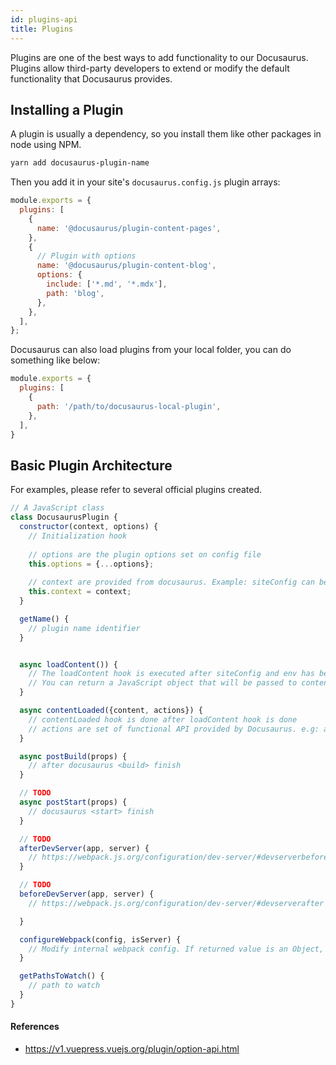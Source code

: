 ```yaml
---
id: plugins-api
title: Plugins
---
```


Plugins are one of the best ways to add functionality to our Docusaurus. Plugins allow third-party developers to extend or modify the default functionality that Docusaurus provides. 

## Installing a Plugin

A plugin is usually a dependency, so you install them like other packages in node using NPM.

```bash
yarn add docusaurus-plugin-name
```

Then you add it in your site's `docusaurus.config.js` plugin arrays:

```js
module.exports = {
  plugins: [
    {
      name: '@docusaurus/plugin-content-pages',
    },
    {
      // Plugin with options
      name: '@docusaurus/plugin-content-blog',
      options: {
        include: ['*.md', '*.mdx'],
        path: 'blog',
      },
    },
  ],
};
```

Docusaurus can also load plugins from your local folder, you can do something like below:

```js
module.exports = {
  plugins: [
    {
      path: '/path/to/docusaurus-local-plugin',
    },
  ],
}
```

## Basic Plugin Architecture

For examples, please refer to several official plugins created.

```js
// A JavaScript class
class DocusaurusPlugin {
  constructor(context, options) {
    // Initialization hook
      
    // options are the plugin options set on config file
    this.options = {...options};
    
    // context are provided from docusaurus. Example: siteConfig can be accessed from context
    this.context = context;
  }

  getName() {
    // plugin name identifier
  }


  async loadContent()) {
    // The loadContent hook is executed after siteConfig and env has been loaded
    // You can return a JavaScript object that will be passed to contentLoaded hook
  }

  async contentLoaded({content, actions}) {
    // contentLoaded hook is done after loadContent hook is done
    // actions are set of functional API provided by Docusaurus. e.g: addRoute
  }

  async postBuild(props) {
    // after docusaurus <build> finish
  }

  // TODO
  async postStart(props) {
    // docusaurus <start> finish
  }

  // TODO
  afterDevServer(app, server) {
    // https://webpack.js.org/configuration/dev-server/#devserverbefore
  }

  // TODO
  beforeDevServer(app, server) {
    // https://webpack.js.org/configuration/dev-server/#devserverafter

  }

  configureWebpack(config, isServer) {
    // Modify internal webpack config. If returned value is an Object, it will be merged into the final config using webpack-merge; If returned value is a function, it will receive the config as the 1st argument and an isServer flag as the 2nd argument.
  }

  getPathsToWatch() {
    // path to watch
  }
}
```


#### References

- https://v1.vuepress.vuejs.org/plugin/option-api.html
